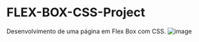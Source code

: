 # FLEX-BOX-CSS-Project
Desenvolvimento de uma página em Flex Box com CSS.
![image](https://user-images.githubusercontent.com/106975128/176015870-6e2954b9-d8c6-4b4c-88f8-795dcbd95c64.png)
